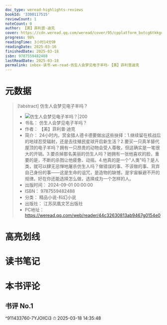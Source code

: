 ```yaml
---
doc_type: weread-highlights-reviews
bookId: '3300117515'
reviewCount: 1
noteCount: 0
author: 【美】菲利普·迪克
cover: https://cdn.weread.qq.com/weread/cover/95/cpplatform_bxtcg6tkkguano69zvw41m/t6_cpplatform_bxtcg6tkkguano69zvw41m1728978241.jpg
progress: 98%
readingTime: 3小时14分钟
readingDate: 2025-03-16
finishedDate: 2025-03-18
isbn: 9787559482488
lastReadDate: 2025-03-18
permalink: inbox-读书-we-read-仿生人会梦见电子羊吗-【美】菲利普迪克
---
```


# 元数据
> [!abstract] 仿生人会梦见电子羊吗？
> - ![ 仿生人会梦见电子羊吗？|200](https://cdn.weread.qq.com/weread/cover/95/cpplatform_bxtcg6tkkguano69zvw41m/t6_cpplatform_bxtcg6tkkguano69zvw41m1728978241.jpg)
> - 书名： 仿生人会梦见电子羊吗？
> - 作者： 【美】菲利普·迪克
> - 简介： 24小时内，赏金猎人德卡德要做出这些抉择：1.继续留在核战后的地球忍受辐射，还是去往殖民星球开启新生活？2.要买一只真羊替代屋顶的电子羊吗？拥有一只昂贵的动物会受人尊敬，但这确实是一笔很大的开销。3.要杀掉那名美丽的仿生人吗？她拥有一张他喜欢的脸，重要的是，不断的杀戮让他疲惫、动摇。4.他真的是一个"人类"吗？是人类，就可以肆无忌惮地屠杀仿生人吗？做错误的事、不该做的事、背弃自己身份的事——这是生命的诅咒，是造物的缺憾，是宇宙躲避不开的规律。好在你还能选择怎么做，选择成为一个怎样的人。
> - 出版时间： 2024-09-01 00:00:00
> - ISBN： 9787559482488
> - 分类： 精品小说-科幻小说
> - 出版社： 江苏凤凰文艺出版社
> - PC地址：https://weread.qq.com/web/reader/44c32630813ab9467g0154e0

# 高亮划线

# 读书笔记

# 本书评论

## 书评 No.1 
 ^911433760-7YJOllCi3
⏱ 2025-03-18 14:35:48